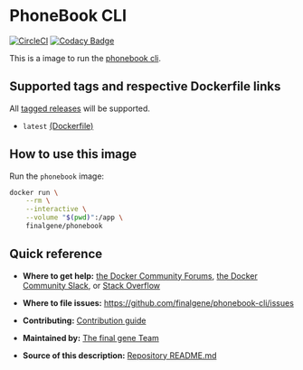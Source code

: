 # PhoneBook CLI

[![CircleCI](https://circleci.com/gh/final-gene/phonebook-cli.svg?style=svg)](https://circleci.com/gh/final-gene/phonebook-cli) [![Codacy Badge](https://api.codacy.com/project/badge/Grade/df076931cab0487e9598d1c0ee85d5cc)](https://www.codacy.com/app/final-gene/phonebook-cli?utm_source=github.com&amp;utm_medium=referral&amp;utm_content=final-gene/phonebook-cli&amp;utm_campaign=Badge_Grade)

This is a image to run the [phonebook cli](https://github.com/final-gene/phonebook-cli).

## Supported tags and respective Dockerfile links
All [tagged releases](https://github.com/final-gene/phonebook-cli/releases) will be supported.
* `latest` [(Dockerfile)](https://github.com/finalgene/phonebook-cli/blob/master/.docker/Dockerfile)

## How to use this image
Run the `phonebook` image:

```bash
docker run \
    --rm \
    --interactive \
    --volume "$(pwd)":/app \
    finalgene/phonebook
```

## Quick reference
* **Where to get help:**
[the Docker Community Forums](https://forums.docker.com), [the Docker Community Slack](https://blog.docker.com/2016/11/introducing-docker-community-directory-docker-community-slack), or [Stack Overflow](https://stackoverflow.com/search?tab=newest&q=docker)

* **Where to file issues:**
https://github.com/finalgene/phonebook-cli/issues

* **Contributing:**
[Contribution guide](https://github.com/finalgene/phonebook-cli/blob/master/CONTRIBUTING.md)

* **Maintained by:**
[The final gene Team](https://github.com/finalgene)

* **Source of this description:**
[Repository README.md](https://github.com/finalgene/phonebook-cli/blob/master/README.md)

